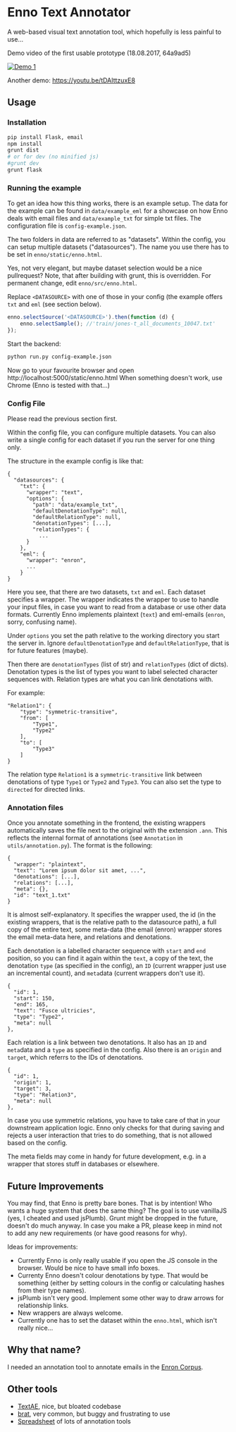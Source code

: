 # Enno Text Annotator
A web-based visual text annotation tool, which hopefully is less painful to use...

Demo video of the first usable prototype (18.08.2017, 64a9ad5)

[![Demo 1](http://img.youtube.com/vi/17WjPtzdwnw/0.jpg)](http://www.youtube.com/watch?v=17WjPtzdwnw "Demo of the Enno Annotator (First prototype!)
")

Another demo: https://youtu.be/tDAIttzuxE8

## Usage

### Installation
```bash
pip install Flask, email
npm install
grunt dist
# or for dev (no minified js)
#grunt dev
grunt flask
```

### Running the example
To get an idea how this thing works, there is an example setup. The data for the example can be found in `data/example_eml` for a showcase on how Enno deals with email files and `data/example_txt` for simple txt files. The configuration file is `config-example.json`.

The two folders in data are referred to as "datasets". Within the config, you can setup multiple datasets ("datasources"). The name you use there has to be set in `enno/static/enno.html`.

Yes, not very elegant, but maybe dataset selection would be a nice pullrequest? Note, that after building with grunt, this is overridden. For permanent change, edit `enno/src/enno.html`.

Replace `<DATASOURCE>` with one of those in your config (the example offers `txt` and `eml` (see section below).

```js
enno.selectSource('<DATASOURCE>').then(function (d) {
    enno.selectSample(); //'train/jones-t_all_documents_10047.txt'
});
```

Start the backend:
```bash
python run.py config-example.json
```

Now go to your favourite browser and open http://localhost:5000/static/enno.html
When something doesn't work, use Chrome (Enno is tested with that...)

### Config File
Please read the previous section first.

Within the config file, you can configure multiple datasets. You can also write a single config for each dataset if you run the server for one thing only.

The structure in the example config is like that:
```
{
  "datasources": {
    "txt": {
      "wrapper": "text",
      "options": {
        "path": "data/example_txt",
        "defaultDenotationType": null,
        "defaultRelationType": null,
        "denotationTypes": [...],
        "relationTypes": {
          ...
      }
    },
    "eml": { 
      "wrapper": "enron",
      ...
    }
}
```
Here you see, that there are two datasets, `txt` and `eml`. Each dataset specifies a wrapper. The wrapper indicates the wrapper to use to handle your input files, in case you want to read from a database or use other data formats. Currently Enno implements plaintext (`text`) and eml-emails (`enron`, sorry, confusing name).

Under `options` you set the path relative to the working directory you start the server in. Ignore `defaultDenotationType` and `defaultRelationType`, that is for future features (maybe). 

Then there are `denotationTypes` (list of str) and `relationTypes` (dict of dicts).
Denotation types is the list of types you want to label selected character sequences with. Relation types are what you can link denotations with.

For example:
```
"Relation1": {
	"type": "symmetric-transitive",
	"from": [
		"Type1",
		"Type2"
	],
	"to": [
		"Type3"
	]
}
```
The relation type `Relation1` is a `symmetric-transitive` link between denotations of type `Type1` or `Type2` and `Type3`. You can also set the type to `directed` for directed links.

### Annotation files
Once you annotate something in the frontend, the existing wrappers automatically saves the file next to the original with the extension `.ann`.
This reflects the internal format of annotations (see `Annotation` in `utils/annotation.py`).
The format is the following:
```
{
  "wrapper": "plaintext",
  "text": "Lorem ipsum dolor sit amet, ...",
  "denotations": [...],
  "relations": [...],
  "meta": {},
  "id": "text_1.txt"
}
```
It is almost self-explanatory. It specifies the wrapper used, the id (in the existing wrappers, that is the relative path to the datasource path), a full copy of the entire text, some meta-data (the email (enron) wrapper stores the email meta-data here, and relations and denotations.

Each denotation is a labelled character sequence with `start` and `end` position, so you can find it again within the `text`, a copy of the text, the denotation `type` (as specified in the config), an `ID` (current wrapper just use an incremental count), and `meta`data (current wrappers don't use it).
```
{
  "id": 1,
  "start": 150,
  "end": 165,
  "text": "Fusce ultricies",
  "type": "Type2",
  "meta": null
},
```

Each relation is a link between two denotations.
It also has an `ID` and `meta`data and a `type` as specified in the config. Also there is an `origin` and `target`, which referrs to the IDs of denotations. 
```
{
  "id": 1,
  "origin": 1,
  "target": 3,
  "type": "Relation3",
  "meta": null
},
```
In case you use symmetric relations, you have to take care of that in your downstream application logic. Enno only checks for that during saving and rejects a user interaction that tries to do something, that is not allowed based on the config.

The meta fields may come in handy for future development, e.g. in a wrapper that stores stuff in databases or elsewhere.

## Future Improvements
You may find, that Enno is pretty bare bones. 
That is by intention! Who wants a huge system that does the same thing?
The goal is to use vanillaJS (yes, I cheated and used jsPlumb). Grunt might be dropped in the future, doesn't do much anyway.
In case you make a PR, please keep in mind not to add any new requirements (or have good reasons for why).

Ideas for improvements:
- Currently Enno is only really usable if you open the JS console in the browser. Would be nice to have small info boxes.
- Currenty Enno doesn't colour denotations by type. That would be something (either by setting colours in the config or calculating hashes from their type names).
- jsPlumb isn't very good. Implement some other way to draw arrows for relationship links.
- New wrappers are always welcome.
- Currently one has to set the dataset within the `enno.html`, which isn't really nice...

## Why that name?
I needed an annotation tool to annotate emails in the [Enron Corpus](https://www.cs.cmu.edu/~./enron/).

## Other tools
- [TextAE](https://github.com/pubannotation/textae), nice, but bloated codebase
- [brat](https://github.com/nlplab/brat), very common, but buggy and frustrating to use
- [Spreadsheet](https://docs.google.com/spreadsheets/d/14ionbRVYBQuD0cNLazKfRWYzrkax3qFCspm9SiaG5Aw/edit) of lots of annotation tools
